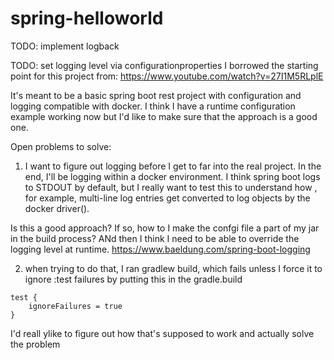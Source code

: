 # spring-helloworld

TODO: implement logback

TODO: set logging level via configurationproperties
I borrowed the starting point for this project from:  https://www.youtube.com/watch?v=27I1M5RLplE


It's meant to be a basic spring boot rest project with configuration and logging compatible with docker.  I think I have  a runtime configuration example working now but I'd like to make sure that the approach is a good one.

Open problems to solve:


1) I want to figure out logging before I get to far into the real project. In the end, I'll be logging within a docker environment. I think spring boot logs to STDOUT by default, but I really want to test this to understand how , for example, multi-line log entries get converted to log objects by the docker driver(). 

Is this a good approach?  If so, how to I make the confgi file a part of my jar in the build process?  ANd then I think I need to be able to override the logging level at runtime.
https://www.baeldung.com/spring-boot-logging


2) when trying to do that, I ran gradlew build, which fails unless I force it to ignore :test failures by putting this in the gradle.build
```
test {
	ignoreFailures = true
}
```

I'd reall ylike to figure out how that's supposed to work and actually solve the problem
